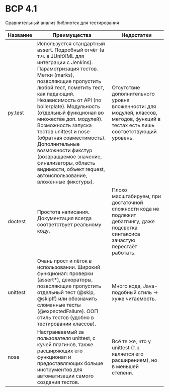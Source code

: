 # ВСР 4.1

Сравнительный анализ библиотек для тестирования

| Название | Преимущества                                                                                                                                                                                                                                                                                                                                                                                                                                                                                                                       | Недостатки                                                                                                                        |
| -------- | ---------------------------------------------------------------------------------------------------------------------------------------------------------------------------------------------------------------------------------------------------------------------------------------------------------------------------------------------------------------------------------------------------------------------------------------------------------------------------------------------------------------------------------- | --------------------------------------------------------------------------------------------------------------------------------- |
| py.test  | Используется стандартный assert. Подробный отчёт (в т.ч. в JUnitXML для интеграции с Jenkins). Параметризация тестов. Метки (marks), позволяющие пропустить любой тест, пометить тест, как падающий. Независимость от API (no boilerplate). Модульность (отдельный функционал во множестве доп. модулей). Возможность запуска тестов unittest и nose (обратная совместимость). Дополнительные возможности фикстур (возвращаемое значение, финализаторы, область видимости, объект request, автоиспользование, вложенные фикстуры). | Отсутствие дополнительного уровня вложенности: для модулей, классов, методов, функций в тестах есть лишь соответствующий уровень. |
| doctest  | Простота написания. Документация всегда соответствует реальному коду.                                                                                                                                                                                                                                                                                                                                                                                                                                                              | Плохо масштабируем, при достаточной сложности кода не подлежит дебаггингу, даже подсветка синтаксиса зачастую перестаёт работать. |
| unittest | Очань прост и лёгок в использовании. Широкий функционал: проверки (assert\*), декораторы, позволяющие пропустить отдельный тест (@skip, @skipIf) или обозначить сломанные тесты (@expectedFailure). ООП стиль тестов (удобно в тестировании классов).                                                                                                                                                                                                                                                                              | Много кода, Java-подобный стиль -> хуже читаемость.                                                                               |
| nose     | Настраиваемый за пользователя unittest, с кучей плагинов, также расширяющих его функционал и предоставляющих больше инструментов для автоматизации самого создания тестов.                                                                                                                                                                                                                                                                                                                                                         | Всё те же, что у unittest (т.к. является его расширением), но в меньшей степени.                                                  |
